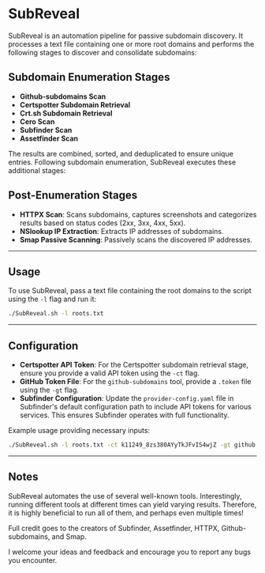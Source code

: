 # SubReveal

SubReveal is an automation pipeline for passive subdomain discovery. It processes a text file containing one or more root domains and performs the following stages to discover and consolidate subdomains:

## Subdomain Enumeration Stages

- **Github-subdomains Scan**
- **Certspotter Subdomain Retrieval**
- **Crt.sh Subdomain Retrieval**
- **Cero Scan**
- **Subfinder Scan**
- **Assetfinder Scan**

The results are combined, sorted, and deduplicated to ensure unique entries. Following subdomain enumeration, SubReveal executes these additional stages:

## Post-Enumeration Stages

- **HTTPX Scan**: Scans subdomains, captures screenshots and categorizes results based on status codes (2xx, 3xx, 4xx, 5xx).
- **NSlookup IP Extraction**: Extracts IP addresses of subdomains.
- **Smap Passive Scanning**: Passively scans the discovered IP addresses.

---

## Usage

To use SubReveal, pass a text file containing the root domains to the script using the `-l` flag and run it:
```bash
./SubReveal.sh -l roots.txt
```
---

## Configuration

- **Certspotter API Token**: For the Certspotter subdomain retrieval stage, ensure you provide a valid API token using the `-ct` flag.
- **GitHub Token File**: For the `github-subdomains` tool, provide a `.token` file using the `-gt` flag.
- **Subfinder Configuration**: Update the `provider-config.yaml` file in Subfinder's default configuration path to include API tokens for various services. This ensures Subfinder operates with full functionality.

Example usage providing necessary inputs:
```bash
./SubReveal.sh -l roots.txt -ct k11249_8zs380AYyTkJFvIS4wjZ -gt github.token
```

---

## Notes

SubReveal automates the use of several well-known tools. Interestingly, running different tools at different times can yield varying results. Therefore, it is highly beneficial to run all of them, and perhaps even multiple times! 

Full credit goes to the creators of Subfinder, Assetfinder, HTTPX, Github-subdomains, and Smap.

I welcome your ideas and feedback and encourage you to report any bugs you encounter.
